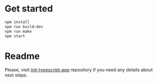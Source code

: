 # Get started

```bash
npm install
npm run build:dev
npm run make
npm start
```

# Readme

Please, visit [init-typescript-app](https://github.com/barinbritva/init-typescript-app) repository if you need any details about next steps.
